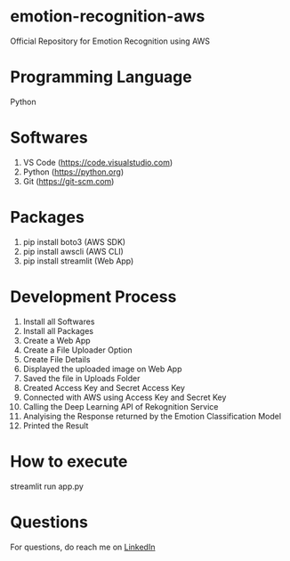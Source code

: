 # emotion-recognition-aws
Official Repository for Emotion Recognition using AWS

# Programming Language
Python

# Softwares
1. VS Code (https://code.visualstudio.com)
2. Python (https://python.org)
3. Git (https://git-scm.com)

# Packages
1. pip install boto3 (AWS SDK)
2. pip install awscli (AWS CLI)
3. pip install streamlit (Web App)

# Development Process

1. Install all Softwares
2. Install all Packages
3. Create a Web App
4. Create a File Uploader Option
5. Create File Details
6. Displayed the uploaded image on Web App
7. Saved the file in Uploads Folder
8. Created Access Key and Secret Access Key
9. Connected with AWS using Access Key and Secret Key
10. Calling the Deep Learning API of Rekognition Service
11. Analyising the Response returned by the Emotion Classification Model
12. Printed the Result

# How to execute
streamlit run app.py

# Questions
For questions, do reach me on <a href="https://linkedin.com/in/MadhuPIoT">LinkedIn</a>
